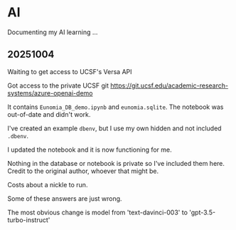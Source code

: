 #	AI

Documenting my AI learning ...




##	20251004

Waiting to get access to UCSF's Versa API

Got access to the private UCSF git https://git.ucsf.edu/academic-research-systems/azure-openai-demo

It contains `Eunomia_DB_demo.ipynb` and `eunomia.sqlite`.
The notebook was out-of-date and didn't work.

I've created an example `dbenv`, but I use my own hidden and not included `.dbenv`.

I updated the notebook and it is now functioning for me.

Nothing in the database or notebook is private so I've included them here.
Credit to the original author, whoever that might be.

Costs about a nickle to run.

Some of these answers are just wrong.

The most obvious change is model from 'text-davinci-003' to 'gpt-3.5-turbo-instruct' 


